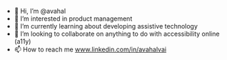 - 👋 Hi, I’m @avahal
- 👀 I’m interested in product management
- 🌱 I’m currently learning about developing assistive technology
- 💞️ I’m looking to collaborate on anything to do with accessibility online (a11y)
- 📫 How to reach me www.linkedin.com/in/avahalvai

<!---
avahal/avahal is a ✨ special ✨ repository because its `README.md` (this file) appears on your GitHub profile.
You can click the Preview link to take a look at your changes.
--->
